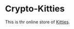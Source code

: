 # Crypto-Kitties
This is thr online store of [Kitties](https://dimatarhan.github.io/crypto-kitties/).
